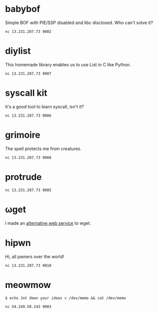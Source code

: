 # babybof

Simple BOF with PIE/SSP disabled and libc disclosed. Who can't solve it?

`nc 13.231.207.73 9002`


# diylist

This homemade library enables us to use List in C like Python.

`nc 13.231.207.73 9007`


# syscall kit

It's a good tool to learn syscall, isn't it?

`nc 13.231.207.73 9006`


# grimoire

The spell protects me from creatures.

`nc 13.231.207.73 9008`


# protrude

`nc 13.231.207.73 9005`


# ωget

I made an <a href="http://13.231.207.73:9009/">alternative web service</a> to wget.


# hipwn

Hi, all pwners over the world!

`nc 13.231.207.73 9010`


# meowmow

`$ echo Jot down your ideas > /dev/memo && cat /dev/memo`

`nc 54.249.58.143 9003`